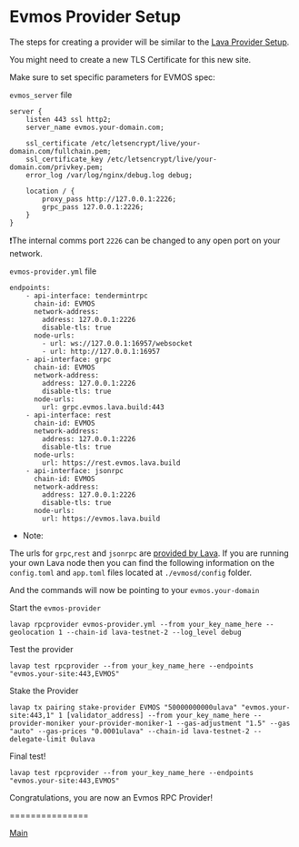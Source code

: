 # Evmos Provider Setup

The steps for creating a provider will be similar to the [Lava Provider Setup](https://github.com/zachzwei/z4ch-nodes/blob/main/lava/lava-provider-tls.md).

You might need to create a new TLS Certificate for this new site.

Make sure to set specific parameters for EVMOS spec:

`evmos_server` file
```
server {
    listen 443 ssl http2;
    server_name evmos.your-domain.com;

    ssl_certificate /etc/letsencrypt/live/your-domain.com/fullchain.pem;
    ssl_certificate_key /etc/letsencrypt/live/your-domain.com/privkey.pem;
    error_log /var/log/nginx/debug.log debug;

    location / {
        proxy_pass http://127.0.0.1:2226;
        grpc_pass 127.0.0.1:2226;
    }
}
```

❗The internal comms port `2226` can be changed to any open port on your network.

`evmos-provider.yml` file
```
endpoints:
    - api-interface: tendermintrpc
      chain-id: EVMOS
      network-address:
        address: 127.0.0.1:2226
        disable-tls: true
      node-urls:
        - url: ws://127.0.0.1:16957/websocket
        - url: http://127.0.0.1:16957
    - api-interface: grpc
      chain-id: EVMOS
      network-address:
        address: 127.0.0.1:2226
        disable-tls: true
      node-urls:
        url: grpc.evmos.lava.build:443
    - api-interface: rest
      chain-id: EVMOS
      network-address:
        address: 127.0.0.1:2226
        disable-tls: true
      node-urls:
        url: https://rest.evmos.lava.build
    - api-interface: jsonrpc
      chain-id: EVMOS
      network-address:
        address: 127.0.0.1:2226
        disable-tls: true
      node-urls:
        url: https://evmos.lava.build
```

* Note:
  
The urls for `grpc`,`rest` and `jsonrpc` are [provided by Lava](https://docs.lavanet.xyz/evmos-dev).
If you are running your own Lava node then you can find the following information on the `config.toml` and `app.toml` files located at `./evmosd/config` folder.


And the commands will now be pointing to your `evmos.your-domain`

Start the `evmos-provider`

```
lavap rpcprovider evmos-provider.yml --from your_key_name_here --geolocation 1 --chain-id lava-testnet-2 --log_level debug
```

Test the provider
```
lavap test rpcprovider --from your_key_name_here --endpoints "evmos.your-site:443,EVMOS"
```

Stake the Provider
```
lavap tx pairing stake-provider EVMOS "50000000000ulava" "evmos.your-site:443,1" 1 [validator_address] --from your_key_name_here --provider-moniker your-provider-moniker-1 --gas-adjustment "1.5" --gas "auto" --gas-prices "0.0001ulava" --chain-id lava-testnet-2 --delegate-limit 0ulava
```

Final test!
```
lavap test rpcprovider --from your_key_name_here --endpoints "evmos.your-site:443,EVMOS"
```

Congratulations, you are now an Evmos RPC Provider!


===============

[Main](https://github.com/zachzwei/z4ch-nodes/blob/main/README.md)
